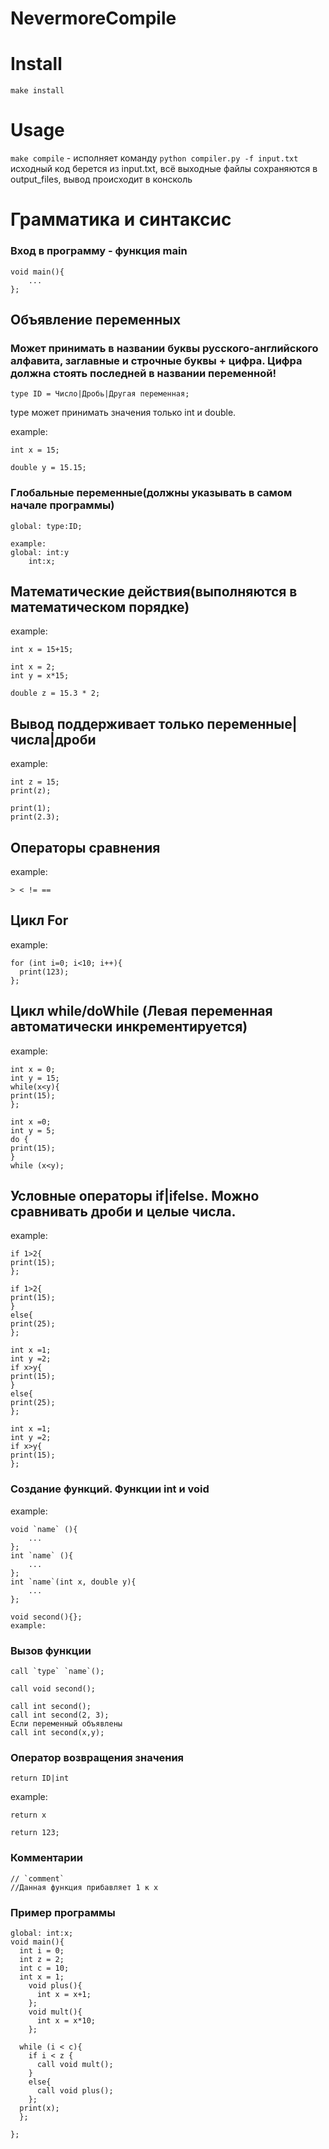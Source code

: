 # NevermoreCompile

# Install
```make
make install
````

# Usage
``` make compile ``` - исполняет команду ```python compiler.py -f input.txt``` исходный код берется из input.txt, всё выходные файлы сохраняются в output_files, вывод происходит в консколь

# Грамматика и синтаксис

### Вход в программу - функция main 
```
void main(){
    ...
};
```

## Объявление переменных
### Может принимать в названии буквы русского-английского алфавита, заглавные и строчные буквы + цифра. Цифра должна стоять последней в названии переменной!

````
type ID = Число|Дробь|Другая переменная;
````
type может принимать значения только int и double.

example:
````
int x = 15;
````
````
double y = 15.15;
````
### Глобальные переменные(должны указывать в самом начале программы)

```
global: type:ID;
```
```
example:
global: int:y
    int:x;
```


## Математические действия(выполняются в математическом порядке)
example:
````
int x = 15+15;
````
````
int x = 2;
int y = x*15;
````
````
double z = 15.3 * 2;
````

## Вывод поддерживает только переменные|числа|дроби
example:
```
int z = 15;
print(z);
````
````
print(1);
print(2.3);
````

## Операторы сравнения 
example:
````
> < != ==
````

## Цикл For
example:
```
for (int i=0; i<10; i++){
  print(123);
};
```

## Цикл while/doWhile (Левая переменная автоматически инкрементируется)
example:
````
int x = 0;
int y = 15;
while(x<y){
print(15);
};
````
````
int x =0;
int y = 5;
do {
print(15);
}
while (x<y);
````
## Условные операторы if|ifelse. Можно сравнивать дроби и целые числа.
example:
````
if 1>2{
print(15);
};
````
````
if 1>2{
print(15);
}
else{
print(25);
};
````
````
int x =1;
int y =2;
if x>y{
print(15);
}
else{
print(25);
};
````
````
int x =1;
int y =2;
if x>y{
print(15);
};
````

### Создание функций. Функции int и void
example:
```
void `name` (){
    ...
};
int `name` (){
    ...
};
int `name`(int x, double y){
    ...
};

void second(){};
example:
```
### Вызов функции 
```
call `type` `name`();

call void second();

call int second();
call int second(2, 3);
Если переменный объявлены 
call int second(x,y);
```

### Оператор возвращения значения
```
return ID|int
```
example:
```
return x

return 123;
```
### Комментарии
```
// `comment`
//Данная функция прибавляет 1 к x
```

### Пример программы 
```
global: int:x;
void main(){
  int i = 0;
  int z = 2;
  int c = 10;
  int x = 1;
    void plus(){
      int x = x+1;
    };
    void mult(){
      int x = x*10;
    };

  while (i < c){
    if i < z {
      call void mult();
    }
    else{
      call void plus();
    };
  print(x);
  };

};
```
